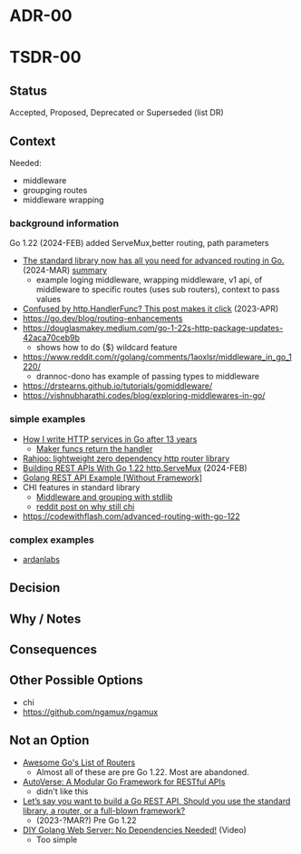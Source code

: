 # ADR-00
# TSDR-00

## Status

Accepted, Proposed, Deprecated or Superseded (list DR)

## Context

Needed:
- middleware
- groupging routes
- middleware wrapping



### background information
Go 1.22 (2024-FEB) added ServeMux,better routing, path parameters

- [The standard library now has all you need for advanced routing in Go.](https://www.youtube.com/watch?v=H7tbjKFSg58&t=8s) (2024-MAR)
  [summary](https://gist.ly/youtube-summarizer/advanced-http-routing-with-go-122-path-parameters-http-methods-middleware-and-more)
  - example loging middleware, wrapping middleware, v1 api, of middleware to
    specific routes (uses sub routers), context to pass values
- [Confused by http.HandlerFunc? This post makes it click](https://www.willem.dev/articles/http-handler-func/) (2023-APR)
- https://go.dev/blog/routing-enhancements
- https://douglasmakey.medium.com/go-1-22s-http-package-updates-42aca70ceb9b
  - shows how to do {$} wildcard feature 
- https://www.reddit.com/r/golang/comments/1aoxlsr/middleware_in_go_1220/
  - drannoc-dono has example of passing types to middleware
- https://drstearns.github.io/tutorials/gomiddleware/
- https://vishnubharathi.codes/blog/exploring-middlewares-in-go/

### simple examples

- [How I write HTTP services in Go after 13 years](https://grafana.com/blog/2024/02/09/how-i-write-http-services-in-go-after-13-years/)
  - [Maker funcs return the handler](https://grafana.com/blog/2024/02/09/how-i-write-http-services-in-go-after-13-years/#maker-funcs-return-the-handler)
- [Rahjoo: lightweight zero dependency http router library](https://www.reddit.com/r/golang/comments/1jdmzw5/lightweight_zero_dependency_http_router_library/)
- [Building REST APIs With Go 1.22 http.ServeMux](https://shijuvar.medium.com/building-rest-apis-with-go-1-22-http-servemux-2115f242f02b) (2024-FEB)
- [Golang REST API Example [Without Framework]](https://golang.cafe/blog/golang-rest-api-example.html)
- CHI features in standard library
    - [Middleware and grouping with stdlib](https://gist.github.com/alexaandru/747f9d7bdfb1fa35140b359bf23fa820)
    - [reddit post on why still chi](https://www.reddit.com/r/golang/comments/1avn6ih/is_chi_relevant_anymore/)
- https://codewithflash.com/advanced-routing-with-go-122

### complex examples

- [ardanlabs](https://github.com/ardanlabs/service/blob/master/app/domain/homeapp/route.go)

## Decision



## Why / Notes



## Consequences



## Other Possible Options
- chi
- https://github.com/ngamux/ngamux


## Not an Option

- [Awesome Go's List of Routers](https://github.com/avelino/awesome-go?tab=readme-ov-file#routers)
  - Almost all of these are pre Go 1.22. Most are abandoned.
- [AutoVerse: A Modular Go Framework for RESTful APIs](https://github.com/Muga20/Go-Modular-Application)
  - didn't like this
- [Let’s say you want to build a Go REST API. Should you use the standard library, a router, or a full-blown framework?](https://www.reddit.com/r/golang/comments/15y5wiq/lets_say_you_want_to_build_a_go_rest_api_should/)
  - (2023-?MAR?) Pre Go 1.22
- [DIY Golang Web Server: No Dependencies Needed!](https://www.youtube.com/watch?v=eqvDSkuBihs) (Video)
  - Too simple
